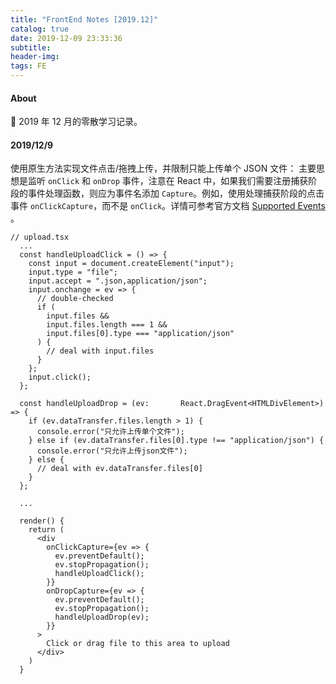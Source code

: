 ```yaml
---
title: "FrontEnd Notes [2019.12]"
catalog: true
date: 2019-12-09 23:33:36
subtitle:
header-img:
tags: FE
---
```


#### About

📅 2019 年 12 月的零散学习记录。

#### 2019/12/9

使用原生方法实现文件点击/拖拽上传，并限制只能上传单个 JSON 文件：
主要思想是监听 `onClick` 和 `onDrop` 事件，注意在 React 中，如果我们需要注册捕获阶段的事件处理函数，则应为事件名添加 `Capture`。例如，使用处理捕获阶段的点击事件 `onClickCapture`，而不是 `onClick`。详情可参考官方文档 [Supported Events](https://reactjs.org/docs/events.html#supported-events) 。

```
// upload.tsx
  ...
  const handleUploadClick = () => {
    const input = document.createElement("input");
    input.type = "file";
    input.accept = ".json,application/json";
    input.onchange = ev => {
      // double-checked
      if (
        input.files &&
        input.files.length === 1 &&
        input.files[0].type === "application/json"
      ) {
        // deal with input.files
      }
    };
    input.click();
  };

  const handleUploadDrop = (ev:       React.DragEvent<HTMLDivElement>) => {
    if (ev.dataTransfer.files.length > 1) {
      console.error("只允许上传单个文件");
    } else if (ev.dataTransfer.files[0].type !== "application/json") {
      console.error("只允许上传json文件");
    } else {
      // deal with ev.dataTransfer.files[0]
    }
  };

  ...

  render() {
    return (
      <div
        onClickCapture={ev => {
          ev.preventDefault();
          ev.stopPropagation();
          handleUploadClick();
        }}
        onDropCapture={ev => {
          ev.preventDefault();
          ev.stopPropagation();
          handleUploadDrop(ev);
        }}
      >
        Click or drag file to this area to upload
      </div>
    )
  }

```
